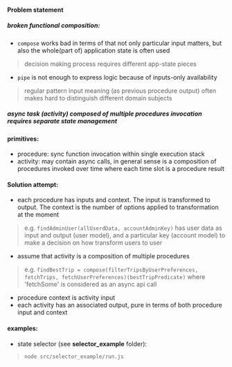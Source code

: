 #### Problem statement

##### broken functional composition:
* `compose` works bad in terms of that not only particular input matters, but also the whole(part of) application state is often used
> decision making process requires different app-state pieces

* `pipe` is not enough to express logic because of inputs-only availability
> regular pattern input meaning (as previous procedure output) often makes hard to distinguish different domain subjects

##### async task (activity) composed of multiple procedures invocation requires separate state management

#### primitives:
* procedure: sync function invocation within single execution stack
* activity: may contain async calls, in general sense is a composition of procedures invoked over time where each time slot is a procedure result

#### Solution attempt:
* each procedure has inputs and context. The input is transformed to output. The context is the number of options applied to transformation at the moment
> e.g. `findAdminUser(allUserdData, accountAdminKey)` has user data as input and output (user model), and a particular key (account model) to make a decision on how transform users to user
* assume that activity is a composition of multiple procedures
> e.g. `findBestTrip = compose(filterTripsByUserPreferences, fetchTrips, fetchUserPreferences)(bestTripPredicate)` where 'fetchSome' is considered as an async api call
* procedure context is activity input
* each activity has an associated output, pure in terms of both procedure input and context

#### examples:
* state selector (see **selector_example** folder):
> `node src/selector_example/run.js`

